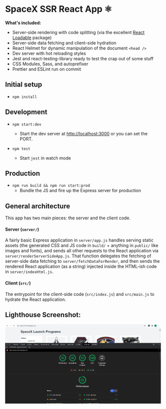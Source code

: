 # SpaceX SSR React App ⚛️

**What's included:**

- Server-side rendering with code splitting (via the excellent [React Loadable](https://github.com/thejameskyle/react-loadable) package)
- Server-side data fetching and client-side hydration
- React Helmet for dynamic manipulation of the document `<head />`
- Dev server with hot reloading styles
- Jest and react-testing-library ready to test the crap out of some stuff
- CSS Modules, Sass, and autoprefixer
- Prettier and ESLint run on commit

## Initial setup

- `npm install`

## Development

- `npm start:dev`
  - Start the dev server at [http://localhost:3000](http://localhost:3000) or you can set the PORT.
  
- `npm test`
  - Start `jest` in watch mode

## Production

- `npm run build && npm run start:prod`
  - Bundle the JS and fire up the Express server for production

## General architecture

This app has two main pieces: the server and the client code.

#### Server (`server/`)

A fairly basic Express application in `server/app.js` handles serving static assets (the generated CSS and JS code in `build/` + anything in `public/` like images and fonts), and sends all other requests to the React application via `server/renderServerSideApp.js`. That function delegates the fetching of server-side data fetching to `server/fetchDataForRender`, and then sends the rendered React application (as a string) injected inside the HTML-ish code in `server/indexHtml.js`.

#### Client (`src/`)

The entrypoint for the client-side code (`src/index.js`) and `src/main.js` to hydrate the React application.

## Lighthouse Screenshot:

![screenshot](./lighthouse.PNG)
